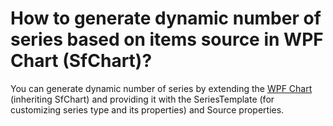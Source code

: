 # How to generate dynamic number of series based on items source in WPF Chart (SfChart)?

You can generate dynamic number of series by extending the [WPF Chart](https://www.syncfusion.com/wpf-controls/charts) (inheriting SfChart) and providing it with the SeriesTemplate (for customizing series type and its properties) and Source properties.